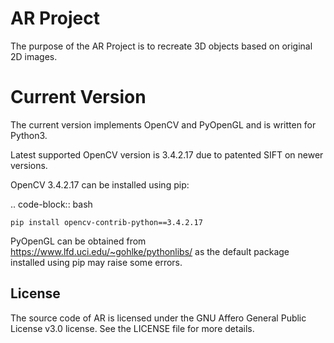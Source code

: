 AR Project
==========

The purpose of the AR Project is to recreate 3D objects based on original 2D images.

Current Version
===============

The current version implements OpenCV and PyOpenGL and is written for Python3.

Latest supported OpenCV version is 3.4.2.17 due to patented SIFT on newer versions.

OpenCV 3.4.2.17 can be installed using pip:

.. code-block:: bash

    pip install opencv-contrib-python==3.4.2.17

PyOpenGL can be obtained from https://www.lfd.uci.edu/~gohlke/pythonlibs/ as the default package installed using pip may raise some errors.

License
-------

The source code of AR is licensed under the GNU Affero General Public License v3.0 license. See the LICENSE file for more details.
